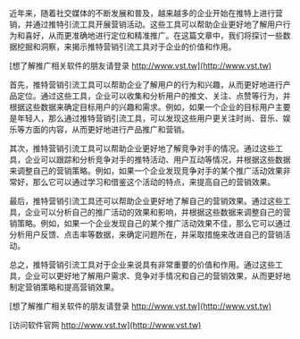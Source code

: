 近年来，随着社交媒体的不断发展和普及，越来越多的企业开始在推特上进行营销，并通过推特引流工具开展营销活动。这些工具可以帮助企业更好地了解用户行为和喜好，从而更准确地进行定位和精准推广。在这篇文章中，我们将探讨一些数据挖掘和洞察，来揭示推特营销引流工具对于企业的价值和作用。

[想了解推广相关软件的朋友请登录 http://www.vst.tw](http://www.vst.tw)

首先，推特营销引流工具可以帮助企业了解用户的行为和兴趣，从而更好地进行产品定位。通过这些工具，企业可以收集和分析用户的推文、关注、点赞等行为，并根据这些数据来确定目标用户的兴趣和需求。例如，如果一个企业的目标用户主要是年轻人，那么通过推特营销引流工具，可以发现这些用户更关注时尚、音乐、娱乐等方面的内容，从而更好地进行产品推广和营销。

其次，推特营销引流工具可以帮助企业更好地了解竞争对手的情况。通过这些工具，企业可以跟踪和分析竞争对手的推特活动、用户互动等情况，并根据这些数据来调整自己的营销策略。例如，如果一个企业发现竞争对手的某个推广活动效果非常好，那么它可以通过学习和借鉴这个活动的特点，来提高自己的营销效果。

最后，推特营销引流工具还可以帮助企业更好地了解自己的营销效果。通过这些工具，企业可以分析自己的推广活动的效果和影响，并根据这些数据来调整自己的营销策略。例如，如果一个企业发现自己的某个推广活动效果不佳，那么它可以通过分析用户反馈、点击率等数据，来确定问题所在，并采取措施来改进自己的营销活动。

总之，推特营销引流工具对于企业来说具有非常重要的价值和作用。通过这些工具，企业可以更好地了解用户需求、竞争对手情况和自己的营销效果，从而更好地制定营销策略和提高营销效果。

[想了解推广相关软件的朋友请登录 http://www.vst.tw](http://www.vst.tw)


[访问软件官网 http://www.vst.tw](http://www.vst.tw)
